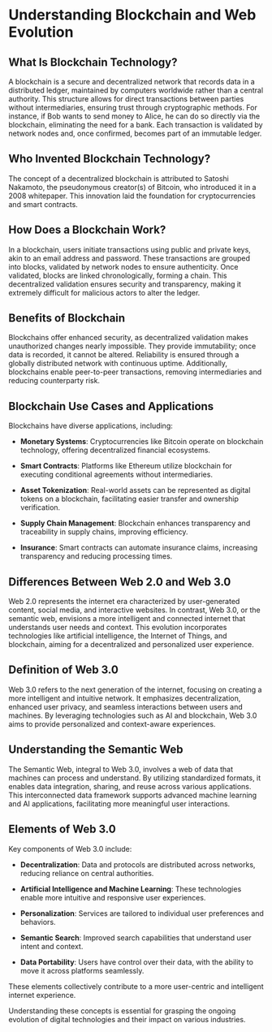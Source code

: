 # Understanding Blockchain and Web Evolution

## What Is Blockchain Technology?

A blockchain is a secure and decentralized network that records data in a distributed ledger, maintained by computers worldwide rather than a central authority. This structure allows for direct transactions between parties without intermediaries, ensuring trust through cryptographic methods. For instance, if Bob wants to send money to Alice, he can do so directly via the blockchain, eliminating the need for a bank. Each transaction is validated by network nodes and, once confirmed, becomes part of an immutable ledger.

## Who Invented Blockchain Technology?

The concept of a decentralized blockchain is attributed to Satoshi Nakamoto, the pseudonymous creator(s) of Bitcoin, who introduced it in a 2008 whitepaper. This innovation laid the foundation for cryptocurrencies and smart contracts.

## How Does a Blockchain Work?

In a blockchain, users initiate transactions using public and private keys, akin to an email address and password. These transactions are grouped into blocks, validated by network nodes to ensure authenticity. Once validated, blocks are linked chronologically, forming a chain. This decentralized validation ensures security and transparency, making it extremely difficult for malicious actors to alter the ledger.

## Benefits of Blockchain

Blockchains offer enhanced security, as decentralized validation makes unauthorized changes nearly impossible. They provide immutability; once data is recorded, it cannot be altered. Reliability is ensured through a globally distributed network with continuous uptime. Additionally, blockchains enable peer-to-peer transactions, removing intermediaries and reducing counterparty risk.

## Blockchain Use Cases and Applications

Blockchains have diverse applications, including:

- **Monetary Systems**: Cryptocurrencies like Bitcoin operate on blockchain technology, offering decentralized financial ecosystems.

- **Smart Contracts**: Platforms like Ethereum utilize blockchain for executing conditional agreements without intermediaries.

- **Asset Tokenization**: Real-world assets can be represented as digital tokens on a blockchain, facilitating easier transfer and ownership verification.

- **Supply Chain Management**: Blockchain enhances transparency and traceability in supply chains, improving efficiency.

- **Insurance**: Smart contracts can automate insurance claims, increasing transparency and reducing processing times.

## Differences Between Web 2.0 and Web 3.0

Web 2.0 represents the internet era characterized by user-generated content, social media, and interactive websites. In contrast, Web 3.0, or the semantic web, envisions a more intelligent and connected internet that understands user needs and context. This evolution incorporates technologies like artificial intelligence, the Internet of Things, and blockchain, aiming for a decentralized and personalized user experience.

## Definition of Web 3.0

Web 3.0 refers to the next generation of the internet, focusing on creating a more intelligent and intuitive network. It emphasizes decentralization, enhanced user privacy, and seamless interactions between users and machines. By leveraging technologies such as AI and blockchain, Web 3.0 aims to provide personalized and context-aware experiences.

## Understanding the Semantic Web

The Semantic Web, integral to Web 3.0, involves a web of data that machines can process and understand. By utilizing standardized formats, it enables data integration, sharing, and reuse across various applications. This interconnected data framework supports advanced machine learning and AI applications, facilitating more meaningful user interactions.

## Elements of Web 3.0

Key components of Web 3.0 include:

- **Decentralization**: Data and protocols are distributed across networks, reducing reliance on central authorities.

- **Artificial Intelligence and Machine Learning**: These technologies enable more intuitive and responsive user experiences.

- **Personalization**: Services are tailored to individual user preferences and behaviors.

- **Semantic Search**: Improved search capabilities that understand user intent and context.

- **Data Portability**: Users have control over their data, with the ability to move it across platforms seamlessly.

These elements collectively contribute to a more user-centric and intelligent internet experience.

Understanding these concepts is essential for grasping the ongoing evolution of digital technologies and their impact on various industries. 
